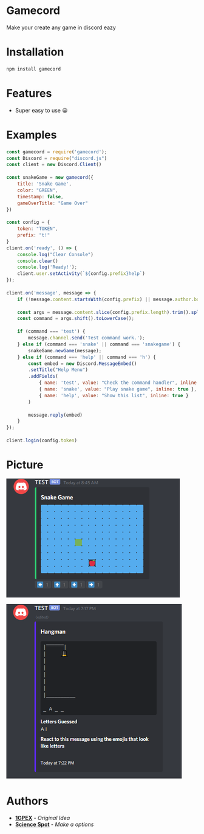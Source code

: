 # Gamecord
Make your create any game in discord eazy

# Installation

```bash
npm install gamecord
```

# Features
- Super easy to use 😀


# Examples

```js
const gamecord = require('gamecord');
const Discord = require("discord.js")
const client = new Discord.Client()

const snakeGame = new gamecord({
    title: 'Snake Game',
    color: "GREEN",
    timestamp: false,
    gameOverTitle: "Game Over"
})

const config = {
    token: "TOKEN",
    prefix: "t!"
}
client.on('ready', () => {
    console.log("Clear Console")
    console.clear()
    console.log('Ready!');
    client.user.setActivity(`${config.prefix}help`)
});

client.on('message', message => {
	if (!message.content.startsWith(config.prefix) || message.author.bot) return;

	const args = message.content.slice(config.prefix.length).trim().split(/ +/);
	const command = args.shift().toLowerCase();

	if (command === 'test') {
		message.channel.send('Test command work.');
	} else if (command === 'snake' || command === 'snakegame') {
		snakeGame.newGame(message);
	} else if (command === 'help' || command === 'h') {
        const embed = new Discord.MessageEmbed()
        .setTitle("Help Menu")
        .addFields(
            { name: 'test', value: "Check the command handler", inline: true },
            { name: 'snake', value: "Play snake game", inline: true },
            { name: 'help', value: "Show this list", inline: true }
        )

        message.reply(embed)
    }
});

client.login(config.token)
```

# Picture
![snake](/images/snake.PNG)

![hangman](/images/hangman.PNG)

# Authors
* **[1GPEX](https://github.com/1GPEX)** - *Original Idea*
* **[Science Spot](https://github.com/Scientific-Guy)** - *Make a options* 
